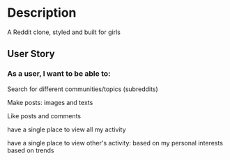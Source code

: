 
# Description
A Reddit clone, styled and built for girls

## User Story
### As a user, I want to be able to:

Search for different communities/topics (subreddits)

Make posts:
images and texts

Like
posts and comments

have a single place to view all my activity

have a single place to view other's activity:
based on my personal interests
based on trends






